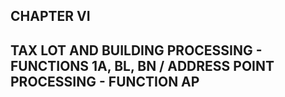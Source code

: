 <h2 class="chapterTitle top"> CHAPTER VI </h2>
<h2 class="chapterTitle bottom longText"> TAX LOT AND BUILDING PROCESSING - FUNCTIONS 1A, BL, BN / ADDRESS POINT PROCESSING - FUNCTION AP </h2>
